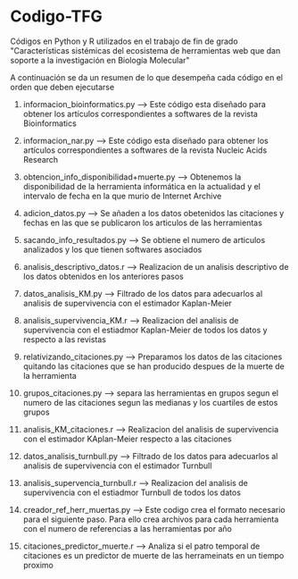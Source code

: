 # Codigo-TFG
Códigos en Python y R utilizados en el trabajo de fin de grado "Características sistémicas del ecosistema de herramientas web que dan soporte a la investigación en Biología Molecular"



A continuación se da un resumen de lo que desempeña cada código en el orden que deben ejecutarse

1. informacion_bioinformatics.py --> Este código esta diseñado para obtener los artículos correspondientes a softwares de la revista Bioinformatics

2. informacion_nar.py --> Este código esta diseñado para obtener los artículos correspondientes a softwares de la revista Nucleic Acids Research

2. obtencion_info_disponibilidad+muerte.py --> Obtenemos la disponibilidad de la herramienta informática en la actualidad y el intervalo de fecha en la que murio de Internet Archive

3. adicion_datos.py --> Se añaden a los datos obetenidos las citaciones y fechas en las que se publicaron los articulos de las herramientas

4. sacando_info_resultados.py --> Se obtiene el numero de articulos analizados y los que tienen softwares asociados

5. analisis_descriptivo_datos.r --> Realizacion de un analisis descriptivo de los datos obtenidos en los anteriores pasos

6. datos_analisis_KM.py --> Filtrado de los datos para adecuarlos al analisis de supervivencia con el estimador Kaplan-Meier

7. analisis_supervivencia_KM.r --> Realizacion del analisis de supervivencia con el estiadmor Kaplan-Meier de todos los datos y respecto a las revistas

8. relativizando_citaciones.py --> Preparamos los datos de las citaciones quitando las citaciones que se han producido despues de la muerte de la herramienta

9. grupos_citaciones.py --> separa las herramientas en grupos segun el numero de las citaciones segun las medianas y los cuartiles de estos grupos

10. analisis_KM_citaciones.r --> Realizacion del analisis de supervivencia con el estimador KAplan-Meier respecto a las citaciones

11. datos_analisis_turnbull.py --> Filtrado de los datos para adecuarlos al analisis de supervivencia con el estimador Turnbull 

12. analisis_supervencia_turnbull.r --> Realizacion del analisis de supervivencia con el estiadmor Turnbull de todos los datos

13. creador_ref_herr_muertas.py --> Este codigo crea el formato necesario para el siguiente paso. Para ello crea archivos para cada herramienta con el numero de referencias a las herramientas por año

14. citaciones_predictor_muerte.r --> Analiza si el patro temporal de citaciones es un predictor de muerte de las herrameinats en un tiempo proximo
